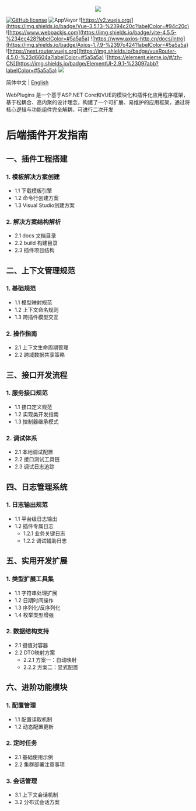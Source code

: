 <p align="center" dir="auto">
  <a href="https://opensource.ganweicloud.com" rel="nofollow">
    <img style="max-width:100%;" src="https://github.com/ganweisoft/WebPlugins/blob/main/src/logo.jpg">
  </a>
</p>

[![GitHub license](https://camo.githubusercontent.com/5eaf3ed8a7e8ccb15c21d967b8635ac79e8b1865da3a5ccf78d2572a3e10738a/68747470733a2f2f696d672e736869656c64732e696f2f6769746875622f6c6963656e73652f646f746e65742f6173706e6574636f72653f636f6c6f723d253233306230267374796c653d666c61742d737175617265)](https://github.com/ganweisoft/IoTCenterWebAPi/blob/main/LICENSE) ![AppVeyor](https://ci.appveyor.com/api/projects/status/v8gfh6pe2u2laqoa?svg=true) ![https://v2.vuejs.org/](https://img.shields.io/badge/Vue-3.5.13-%2394c20c?labelColor=#94c20c) ![https://www.webpackjs.com](https://img.shields.io/badge/vite-4.5.5-%234ec428?labelColor=#5a5a5a) ![https://www.axios-http.cn/docs/intro](https://img.shields.io/badge/Axios-1.7.9-%2397c424?labelColor=#5a5a5a) ![https://next.router.vuejs.org](https://img.shields.io/badge/vueRouter-4.5.0-%23d6604a?labelColor=#5a5a5a) ![https://element.eleme.io/#/zh-CN](https://img.shields.io/badge/ElementUI-2.9.1-%23097abb?labelColor=#5a5a5a) ![](https://img.shields.io/badge/join-discord-infomational)

简体中文 | [English](README.md)

WebPlugins 是一个基于ASP.NET Core和VUE的模块化和插件化应用程序框架，基于松耦合、高内聚的设计理念，构建了一个可扩展、易维护的应用框架，通过将核心逻辑与功能组件完全解耦，可进行二次开发

# 后端插件开发指南

## 一、插件工程搭建
### 1. 模板解决方案创建
- 1.1 下载模板引擎
- 1.2 命令行创建方案
- 1.3 Visual Studio创建方案

### 2. 解决方案结构解析
- 2.1 docs 文档目录
- 2.2 build 构建目录
- 2.3 插件项目结构

## 二、上下文管理规范
### 1. 基础规范
- 1.1 模型映射规范
- 1.2 上下文命名规则
- 1.3 跨插件模型交互

### 2. 操作指南
- 2.1 上下文生命周期管理
- 2.2 跨域数据共享策略

## 三、接口开发流程
### 1. 服务接口规范
- 1.1 接口定义规范
- 1.2 实现类开发指南
- 1.3 控制器继承模式

### 2. 调试体系
- 2.1 本地调试配置
- 2.2 接口测试工具链
- 2.3 调试日志追踪

## 四、日志管理系统
### 1. 日志输出规范
- 1.1 平台级日志输出
- 1.2 插件专属日志
  - 1.2.1 业务关键日志
  - 1.2.2 调试辅助日志

## 五、实用开发扩展
### 1. 类型扩展工具集
- 1.1 字符串处理扩展
- 1.2 日期时间操作
- 1.3 序列化/反序列化
- 1.4 枚举类型增强

### 2. 数据结构支持
- 2.1 键值对容器
- 2.2 DTO映射方案
  - 2.2.1 方案一：自动映射
  - 2.2.2 方案二：显式配置

## 六、进阶功能模块
### 1. 配置管理
- 1.1 配置读取机制
- 1.2 动态配置更新

### 2. 定时任务
- 2.1 基础使用示例
- 2.2 集群部署注意事项

### 3. 会话管理
- 3.1 上下文会话机制
- 3.2 分布式会话方案
